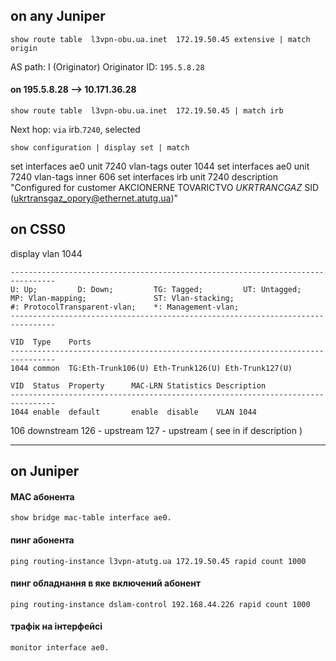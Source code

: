 ## on any Juniper
    show route table  l3vpn-obu.ua.inet  172.19.50.45 extensive | match origin                                 

AS path: I  (Originator)
Originator ID: `195.5.8.28`

#### on 195.5.8.28 --> 10.171.36.28
    show route table  l3vpn-obu.ua.inet  172.19.50.45 | match irb
Next hop: `via` irb.`7240`, selected

    show configuration | display set | match 

set interfaces ae0 unit 7240 vlan-tags outer 1044
set interfaces ae0 unit 7240 vlan-tags inner 606
set interfaces irb unit 7240 description "Configured for customer AKCIONERNE TOVARICTVO _UKRTRANCGAZ_ SID (ukrtransgaz_opory@ethernet.atutg.ua)"


## on CSS0

<lv-HW-S9312-CSS0>
    display vlan 1044

```    
--------------------------------------------------------------------------------
U: Up;         D: Down;         TG: Tagged;         UT: Untagged;
MP: Vlan-mapping;               ST: Vlan-stacking;
#: ProtocolTransparent-vlan;    *: Management-vlan;
--------------------------------------------------------------------------------

VID  Type    Ports                                                          
--------------------------------------------------------------------------------
1044 common  TG:Eth-Trunk106(U) Eth-Trunk126(U) Eth-Trunk127(U)                 

VID  Status  Property      MAC-LRN Statistics Description      
--------------------------------------------------------------------------------
1044 enable  default       enable  disable    VLAN 1044                         
```

106 downstream
126 - upstream
127 - upstream ( see in if description )


---

## on Juniper

#### MAC абонента
    show bridge mac-table interface ae0.

#### пинг абонента
    ping routing-instance l3vpn-atutg.ua 172.19.50.45 rapid count 1000 

#### пинг обладнання в яке включений абонент
    ping routing-instance dslam-control 192.168.44.226 rapid count 1000

#### трафік на інтерфейсі
    monitor interface ae0.



